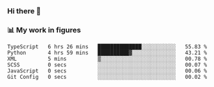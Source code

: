 ### Hi there 👋

### 📊 My work in figures

<!--START_SECTION:waka-->

```text
TypeScript   6 hrs 26 mins   ██████████████░░░░░░░░░░░   55.83 %
Python       4 hrs 59 mins   ██████████▓░░░░░░░░░░░░░░   43.21 %
XML          5 mins          ▒░░░░░░░░░░░░░░░░░░░░░░░░   00.78 %
SCSS         0 secs          ░░░░░░░░░░░░░░░░░░░░░░░░░   00.07 %
JavaScript   0 secs          ░░░░░░░░░░░░░░░░░░░░░░░░░   00.06 %
Git Config   0 secs          ░░░░░░░░░░░░░░░░░░░░░░░░░   00.02 %
```

<!--END_SECTION:waka-->
